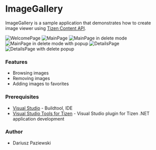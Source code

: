 # ImageGallery
ImageGallery is a sample application that demonstrates how to create image viewer using [Tizen Content API](https://developer.tizen.org/dev-guide/csapi/api/Tizen.Content.MediaContent.html).

![WelcomePage](./Screenshots/imagegallery_mobile_welcome_page.png)
![MainPage](./Screenshots/imagegallery_mobile_main_page.png)
![MainPage in delete mode](./Screenshots/imagegallery_mobile_main_page_delete_mode.png)
![MainPage in delete mode with popup](./Screenshots/imagegallery_mobile_main_page_delete_mode_popup.png)
![DetailsPage](./Screenshots/imagegallery_mobile_details_page.png)
![DetailsPage with delete popup](./Screenshots/imagegallery_mobile_details_page_popup.png)

### Features
* Browsing images
* Removing images
* Adding images to favorites

### Prerequisites
* [Visual Studio](https://www.visualstudio.com/) - Buildtool, IDE
* [Visual Studio Tools for Tizen](https://developer.tizen.org/development/tizen-.net-preview/visual-studio-tools-tizen) - Visual Studio plugin for Tizen .NET application development

### Author
* Dariusz Paziewski